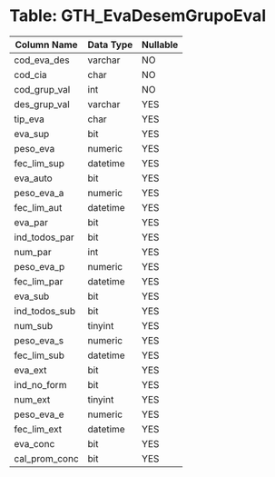 # Table: GTH_EvaDesemGrupoEval

| Column Name | Data Type | Nullable |
|-------------|-----------|----------|
| cod_eva_des | varchar | NO |
| cod_cia | char | NO |
| cod_grup_val | int | NO |
| des_grup_val | varchar | YES |
| tip_eva | char | YES |
| eva_sup | bit | YES |
| peso_eva | numeric | YES |
| fec_lim_sup | datetime | YES |
| eva_auto | bit | YES |
| peso_eva_a | numeric | YES |
| fec_lim_aut | datetime | YES |
| eva_par | bit | YES |
| ind_todos_par | bit | YES |
| num_par | int | YES |
| peso_eva_p | numeric | YES |
| fec_lim_par | datetime | YES |
| eva_sub | bit | YES |
| ind_todos_sub | bit | YES |
| num_sub | tinyint | YES |
| peso_eva_s | numeric | YES |
| fec_lim_sub | datetime | YES |
| eva_ext | bit | YES |
| ind_no_form | bit | YES |
| num_ext | tinyint | YES |
| peso_eva_e | numeric | YES |
| fec_lim_ext | datetime | YES |
| eva_conc | bit | YES |
| cal_prom_conc | bit | YES |
